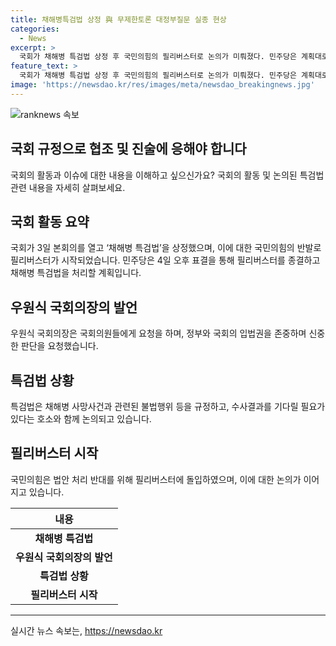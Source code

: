 ```yaml
---
title: 채해병특검법 상정 與 무제한토론 대정부질문 실종 현상
categories:
  - News
excerpt: >
  국회가 채해병 특검법 상정 후 국민의힘의 필리버스터로 논의가 미뤄졌다. 민주당은 계획대로 4일 표결로 필리버스터를 종결하고 법안을 처리할 예정이다. 이에 야당 의원들의 반발로 대정부질문은 무산됐고, 국회 운영에 대한 논란이 일었다. 우원식 국회의장은 특검법 처리를 강조하며 정부와 국회의 입법권 존중을 당부했으나 국민의힘은 필리버스터에 돌입했다. 특검법 상정 이유를 두고 여야 간 갈등이 심화되고 있으며, 결정적인 표결이 예정되어 있다.
feature_text: >
  국회가 채해병 특검법 상정 후 국민의힘의 필리버스터로 논의가 미뤄졌다. 민주당은 계획대로 4일 표결로 필리버스터를 종결하고 법안을 처리할 예정이다. 이에 야당 의원들의 반발로 대정부질문은 무산됐고, 국회 운영에 대한 논란이 일었다. 우원식 국회의장은 특검법 처리를 강조하며 정부와 국회의 입법권 존중을 당부했으나 국민의힘은 필리버스터에 돌입했다. 특검법 상정 이유를 두고 여야 간 갈등이 심화되고 있으며, 결정적인 표결이 예정되어 있다.
image: 'https://newsdao.kr/res/images/meta/newsdao_breakingnews.jpg'
---
```


<p><img src="https://newsdao.kr/res/images/meta/newsdao_breakingnews.jpg" alt="ranknews 속보" /></p>

<h2 data-ke-size="size26">국회 규정으로 협조 및 진술에 응해야 합니다</h2>

<p data-ke-size="size16">국회의 활동과 이슈에 대한 내용을 이해하고 싶으신가요? 국회의 활동 및 논의된 특검법 관련 내용을 자세히 살펴보세요.</p>

<h2 data-ke-size="size24">국회 활동 요약</h2>

<p data-ke-size="size16">국회가 3일 본회의를 열고 ‘채해병 특검법’을 상정했으며, 이에 대한 국민의힘의 반발로 필리버스터가 시작되었습니다. 민주당은 4일 오후 표결을 통해 필리버스터를 종결하고 채해병 특검법을 처리할 계획입니다.</p>

<h2 data-ke-size="size24">우원식 국회의장의 발언</h2>

<p data-ke-size="size16">우원식 국회의장은 국회의원들에게 요청을 하며, 정부와 국회의 입법권을 존중하며 신중한 판단을 요청했습니다.</p>

<h2 data-ke-size="size24">특검법 상황</h2>

<p data-ke-size="size16">특검법은 채해병 사망사건과 관련된 불법행위 등을 규정하고, 수사결과를 기다릴 필요가 있다는 호소와 함께 논의되고 있습니다.</p>

<h2 data-ke-size="size24">필리버스터 시작</h2>

<p data-ke-size="size16">국민의힘은 법안 처리 반대를 위해 필리버스터에 돌입하였으며, 이에 대한 논의가 이어지고 있습니다.</p>

<table>
    <thead>
        <tr>
            <th>내용</th>
        </tr>
    </thead>
    <tbody>
        <tr>
            <td style="text-align: center; height: 17px;"><b>채해병 특검법</b></td>
        </tr>
        <tr>
            <td style="text-align: center; height: 17px;"><b>우원식 국회의장의 발언</b></td>
        </tr>
        <tr>
            <td style="text-align: center; height: 17px;"><b>특검법 상황</b></td>
        </tr>
        <tr>
            <td style="text-align: center; height: 17px;"><b>필리버스터 시작</b></td>
        </tr>
    </tbody>
</table>

<p><hr></p>
실시간 뉴스 속보는, <a href="https://newsdao.kr" rel="dofollow">https://newsdao.kr</a>


